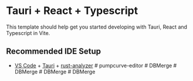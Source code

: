 # Tauri + React + Typescript

This template should help get you started developing with Tauri, React and Typescript in Vite.

## Recommended IDE Setup

- [VS Code](https://code.visualstudio.com/) + [Tauri](https://marketplace.visualstudio.com/items?itemName=tauri-apps.tauri-vscode) + [rust-analyzer](https://marketplace.visualstudio.com/items?itemName=rust-lang.rust-analyzer)
#   p u m p c u r v e - e d i t o r  
 #   D B M e r g e  
 #   D B M e r g e  
 #   D B M e r g e  
 #   D B M e r g e  
 